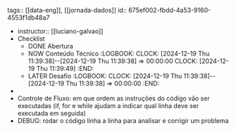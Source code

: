tags:: [[data-eng]], [[jornada-dados]]
id:: 675ef002-fbdd-4a53-9160-4553f1db48a7

- instructor:: [[luciano-galvao]]
- Checklist
	- DONE Abertura
	- NOW Conteúdo Técnico
	  :LOGBOOK:
	  CLOCK: [2024-12-19 Thu 11:39:38]--[2024-12-19 Thu 11:39:38] =>  00:00:00
	  CLOCK: [2024-12-19 Thu 11:39:49]
	  :END:
	- LATER Desafio
	  :LOGBOOK:
	  CLOCK: [2024-12-19 Thu 11:39:38]--[2024-12-19 Thu 11:39:38] =>  00:00:00
	  :END:
-
- Controle de Fluxo: em que ordem as instruções do código vão ser executadas (if, for e while ajudam a indicar qual linha deve ser executada em seguida)
- DEBUG: rodar o código linha a linha para analisar e corrigir um problema